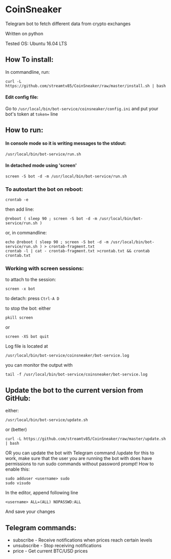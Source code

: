 # CoinSneaker
Telegram bot to fetch different data from crypto exchanges

Written on python

Tested OS: Ubuntu 16.04 LTS

## How To install:

In commandline, run:
```
curl -L https://github.com/streamtv85/CoinSneaker/raw/master/install.sh | bash
```

#### Edit config file:

Go to `/usr/local/bin/bot-service/coinsneaker/config.ini`
and put your bot's token at `token=` line

## How to run:
#### In console mode so it is writing messages to the stdout:
```
/usr/local/bin/bot-service/run.sh
```

#### In detached mode using 'screen'
```
screen -S bot -d -m /usr/local/bin/bot-service/run.sh
```

### To autostart the bot on reboot:
```
crontab -e
```
then add line:
```
@reboot ( sleep 90 ; screen -S bot -d -m /usr/local/bin/bot-service/run.sh )
```

or, in commandline:
```
echo @reboot ( sleep 90 ; screen -S bot -d -m /usr/local/bin/bot-service/run.sh ) > crontab-fragment.txt
crontab -l | cat - crontab-fragment.txt >crontab.txt && crontab crontab.txt
```

### Working with screen sessions:

to attach to the session:
```
screen -x bot
```
to detach: press `Ctrl-A D`

to stop the bot:
either
```
pkill screen
```
or
```
screen -XS bot quit
```

Log file is located at
```
/usr/local/bin/bot-service/coinsneaker/bot-service.log
```

you can monitor the output with
```
tail -f /usr/local/bin/bot-service/coinsneaker/bot-service.log
```
## Update the bot to the current version from GitHub:

either:
```
/usr/local/bin/bot-service/update.sh
```
or (better)
```
curl -L https://github.com/streamtv85/CoinSneaker/raw/master/update.sh | bash
```

OR you can update the bot with Telegram command /update
for this to work,
make sure that the user you are running the bot with does have permissions to run sudo commands without password prompt!
How to enable this:
```
sudo adduser <username> sudo
sudo visudo
```
In the editor, append following line
```
<username> ALL=(ALL) NOPASSWD:ALL
```
And save your changes

## Telegram commands:

- subscribe - Receive notifications when prices reach certain levels
- unsubscribe - Stop receiving notifications
- price - Get current BTC/USD prices
